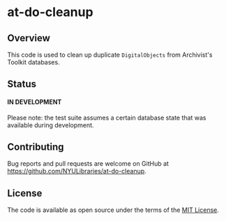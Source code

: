 # at-do-cleanup

## Overview
This code is used to clean up duplicate `DigitalObjects` from Archivist's Toolkit databases.


## Status
#### IN DEVELOPMENT

Please note:
the test suite assumes a certain database state that was available during development.

## Contributing

Bug reports and pull requests are welcome on GitHub at https://github.com/NYULibraries/at-do-cleanup.


## License

The code is available as open source under the terms of the [MIT License](http://opensource.org/licenses/MIT).
